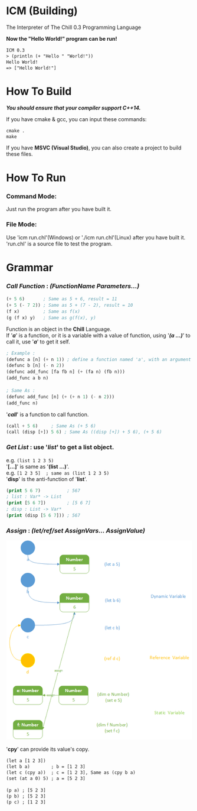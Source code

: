 # ICM (Building)
The Interpreter of The Chill 0.3 Programming Language

**Now the "Hello World!" program can be run!**

```
ICM 0.3
> (println (+ "Hello " "World!"))
Hello World!
=> ["Hello World!"]
```

# How To Build

***You should ensure that your compiler support C++14.***

If you have cmake & gcc, you can input these commands:

```
cmake .
make
```

If you have **MSVC (Visual Studio)**, you can also create a project to build these files.<br>

# How To Run
### Command Mode:
Just run the program after you have built it.
### File Mode:
Use 'icm run.chl'(Windows) or './icm run.chl'(Linux) after you have built it.
'run.chl' is a source file to test the program.

# Grammar

### ***Call Function*** : *(FunctionName Parameters...)*

```lisp
(+ 5 6)       ; Same as 5 + 6, result = 11
(+ 5 (- 7 2)) ; Same as 5 + (7 - 2), result = 10
(f x)         ; Same as f(x)
(g (f x) y)   ; Same as g(f(x), y)
```

Function is an object in the **Chill** Language.<br>
If '***a***' is a function, or it is a variable with a value of function, using '***(a ...)***' to call it, use '***a***' to get it self.

```lisp
; Example :
(defunc a [n] (+ n 1)) ; define a function named 'a', with an argument named 'n', to return the value of the expression '(+ n 1)'
(defunc b [n] (- n 2))
(defunc add_func [fa fb n] (+ (fa n) (fb n)))
(add_func a b n)

; Same As :
(defunc add_func [n] (+ (+ n 1) (- n 2)))
(add_func n)
```

'***call***' is a function to call function.

```lisp
(call + 5 6)     ; Same As (+ 5 6)
(call (disp [+]) 5 6) ; Same As ((disp [+]) + 5 6), (+ 5 6)
```

### ***Get List*** : use '*list*' to get a list object.<br>
e.g. `(list 1 2 3 5)`<br>
'**[...]**' is same as '**(list ...)**'.<br>
e.g. `[1 2 3 5]  ; same as (list 1 2 3 5)`<br>
'**disp**' is the anti-function of '**list**'.<br>
```lisp
(print 5 6 7)          ; 567
; list : Var* -> List
(print [5 6 7])        ; [5 6 7]
; disp : List -> Var*
(print (disp [5 6 7])) ; 567
```

### ***Assign*** : *(let/ref/set AssignVars... AssignValue)*<br>

![Assign](document/assign.png)

'**cpy**' can provide its value's copy.

```
(let a [1 2 3])
(let b a)        ; b = [1 2 3]
(let c (cpy a))  ; c = [1 2 3], Same as (cpy b a)
(set (at a 0) 5) ; a = [5 2 3]

(p a) ; [5 2 3]
(p b) ; [5 2 3]
(p c) ; [1 2 3]
```
